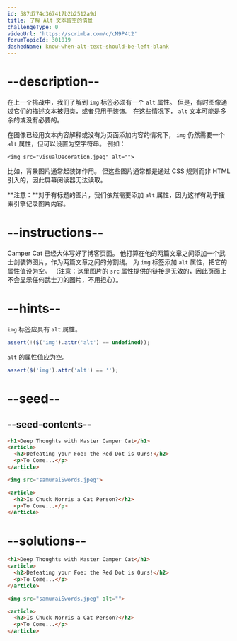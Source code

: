 ```yaml
---
id: 587d774c367417b2b2512a9d
title: 了解 Alt 文本留空的情景
challengeType: 0
videoUrl: 'https://scrimba.com/c/cM9P4t2'
forumTopicId: 301019
dashedName: know-when-alt-text-should-be-left-blank
---
```


# --description--

在上一个挑战中，我们了解到 `img` 标签必须有一个 `alt` 属性。 但是，有时图像通过它们的描述文本被归类，或者只用于装饰。 在这些情况下， `alt` 文本可能是多余的或没有必要的。

在图像已经用文本内容解释或没有为页面添加内容的情况下， `img` 仍然需要一个 `alt` 属性，但可以设置为空字符串。 例如：

`<img src="visualDecoration.jpeg" alt="">`

比如，背景图片通常起装饰作用。 但这些图片通常都是通过 CSS 规则而非 HTML 引入的，因此屏幕阅读器无法读取。

**注意：**对于有标题的图片，我们依然需要添加 `alt` 属性，因为这样有助于搜索引擎记录图片内容。

# --instructions--

Camper Cat 已经大体写好了博客页面。 他打算在他的两篇文章之间添加一个武士剑装饰图片，作为两篇文章之间的分割线。 为 `img` 标签添加 `alt` 属性，把它的属性值设为空。 （注意：这里图片的 `src` 属性提供的链接是无效的，因此页面上不会显示任何武士刀的图片，不用担心）。

# --hints--

`img` 标签应具有 `alt` 属性。

```js
assert(!($('img').attr('alt') == undefined));
```

`alt` 的属性值应为空。

```js
assert($('img').attr('alt') == '');
```

# --seed--

## --seed-contents--

```html
<h1>Deep Thoughts with Master Camper Cat</h1>
<article>
  <h2>Defeating your Foe: the Red Dot is Ours!</h2>
  <p>To Come...</p>
</article>

<img src="samuraiSwords.jpeg">

<article>
  <h2>Is Chuck Norris a Cat Person?</h2>
  <p>To Come...</p>
</article>
```

# --solutions--

```html
<h1>Deep Thoughts with Master Camper Cat</h1>
<article>
  <h2>Defeating your Foe: the Red Dot is Ours!</h2>
  <p>To Come...</p>
</article>

<img src="samuraiSwords.jpeg" alt="">

<article>
  <h2>Is Chuck Norris a Cat Person?</h2>
  <p>To Come...</p>
</article>
```
